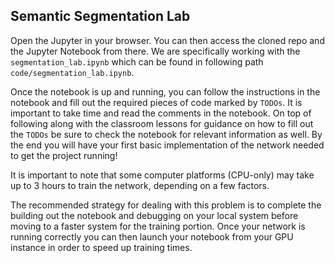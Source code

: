 ## Semantic Segmentation Lab ##

Open the Jupyter in your browser. You can then access the cloned repo and the Jupyter Notebook from there. We are specifically working with the `segmentation_lab.ipynb` which can be found in following path `code/segmentation_lab.ipynb`.

Once the notebook is up and running, you can follow the instructions in the notebook and fill out the required pieces of code marked by `TODOs`. It is important to take time and read the comments in the notebook. On top of following along with the classroom lessons for guidance on how to fill out the `TODOs` be sure to check the notebook for relevant information as well. By the end you will have your first basic implementation of the network needed to get the project running! 

It is important to note that some computer platforms (CPU-only) may take up to 3 hours to train the network, depending on a few factors. 

The recommended strategy for dealing with this problem is to complete the building out the notebook and debugging on your local system before moving to a faster system for the training portion.  Once your network is running correctly you can then launch your notebook from your GPU instance in order to speed up training times.   
